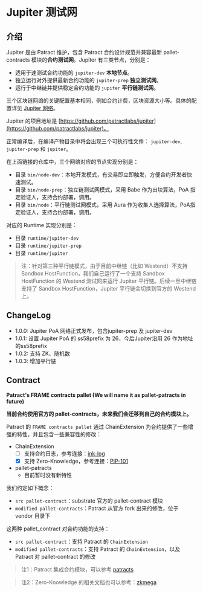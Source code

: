 # Jupiter 测试网

## 介绍

Jupiter 是由 Patract 维护，包含 Patract 合约设计规范并兼容最新 pallet-contracts 模块的**合约测试网**。Jupiter 有三类节点，分别是：

- 适用于速测试合约功能的 `jupiter-dev` **本地节点**。
- 独立运行对外提供最新合约功能的 `jupiter-prep` **独立测试网**。
- 运行于中继链并提供稳定合约功能的 `jupiter` **平行链测试网**。

三个区块链网络的关键配置基本相同，例如合约计费，区块资源大小等。具体的配置详见 [Jupiter 网络](./network.md)。

Jupiter 的项目地址是 [https://github.com/patractlabs/jupiter](https://github.com/patractlabs/jupiter)。

正常编译后，在编译产物目录中将会出现三个可执行性文件： `jupiter-dev`, `jupiter-prep` 和 `jupiter`。

在上面链接的仓库中，三个网络对应的节点实现分别是：

- 目录 `bin/node-dev`：本地开发模式，有交易即立即触发，方便合约开发者快速测试。
- 目录 `bin/node-prep`：独立链测试网模式，采用 Babe 作为出块算法，PoA 指定验证人，支持合约部署，调用。
- 目录 `bin/node`：平行链测试网模式，采用 Aura 作为收集人选择算法，PoA指定验证人，支持合约部署，调用。

对应的 Runtime 实现分别是：

- 目录 `runtime/jupiter-dev`
- 目录 `runtime/jupiter-prep`
- 目录 `runtime/jupiter`

> 注：针对第三种平行链模式，由于目前中继链（比如 Westend）不支持 Sandbox HostFunction，我们自己运行了一个支持 Sandbox HostFunction 的 Westend 测试网来运行 Jupiter 平行链。后续一旦中继链支持了 Sandbox HostFunction，Jupiter 平行链会切换到官方的 Westend 上。

## ChangeLog

- 1.0.0: Jupiter PoA 网络正式发布，包含jupiter-prep 及 jupiter-dev
- 1.0.1: 设置 Jupiter PoA 的 ss58prefix 为 26，今后Jupiter沿用 26 作为地址的ss58prefix
- 1.0.2: 支持 ZK、随机数
- 1.0.3: 增加平行链

## Contract

**Patract's FRAME contracts pallet (We will name it as pallet-patracts in future)**

**当前合约使用官方的 pallet-contracts，未来我们会迁移到自己的合约模块上。**

Patract 的 `FRAME contracts pallet` 通过 ChainExtension 为合约提供了一些增强的特性，并且包含一些兼容性的修改：

- ChainExtension
    - [ ] 支持合约日志，参考连接：[ink-log](https://github.com/patractlabs/ink-log)
    - [x] 支持 Zero-Knowledge，参考连接：[PIP-101](https://github.com/patractlabs/PIPs/blob/main/PIPs/pip-101.md)
- pallet-patracts
    - 目前暂时没有新特性

我们约定如下概念：

- `src pallet-contract`：substrate 官方的 pallet-contract 模块
- `modified pallet-contracts`：Patract 从官方 fork 出来的修改，位于 vendor 目录下

这两种 pallet_contract 对合约功能的支持：

- `src pallet-contract`：支持 Patract 的 `ChainExtension`
- `modified pallet-contracts`：支持 Patract 的 `ChainExtension`，以及 Patract 对 pallet-contract 的修改

> 注1：Patract 集成合约模块，可以参考 [patracts](https://github.com/patractlabs/patracts)

> 注2：Zero-Knowledge 的相关文档也可以参考：[zkmega](https://docs.patract.io/zkmega/tutorial)

